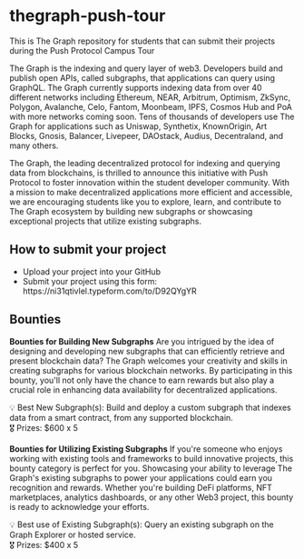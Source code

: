 # thegraph-push-tour
This is The Graph repository for students that can submit their projects during the Push Protocol Campus Tour

The Graph is the indexing and query layer of web3. Developers build and publish open APIs, called subgraphs, that applications can query using GraphQL. The Graph currently supports indexing data from over 40 different networks including Ethereum, NEAR, Arbitrum, Optimism, ZkSync, Polygon, Avalanche, Celo, Fantom, Moonbeam, IPFS, Cosmos Hub and PoA with more networks coming soon. Tens of thousands of developers use The Graph for applications such as Uniswap, Synthetix, KnownOrigin, Art Blocks, Gnosis, Balancer, Livepeer, DAOstack, Audius, Decentraland, and many others.

The Graph, the leading decentralized protocol for indexing and querying data from blockchains, is thrilled to announce this initiative with Push Protocol to foster innovation within the student developer community. With a mission to make decentralized applications more efficient and accessible, we are encouraging students like you to explore, learn, and contribute to The Graph ecosystem by building new subgraphs or showcasing exceptional projects that utilize existing subgraphs.

<h2>How to submit your project</h2>
<ul>
<li>Upload your project into your GitHub</li>
<li>Submit your project using this form: https://ni31qtivlel.typeform.com/to/D92QYgYR</li>
</ul>

<h2>Bounties</h2>

**Bounties for Building New Subgraphs**
Are you intrigued by the idea of designing and developing new subgraphs that can efficiently retrieve and present blockchain data? The Graph welcomes your creativity and skills in creating subgraphs for various blockchain networks. By participating in this bounty, you'll not only have the chance to earn rewards but also play a crucial role in enhancing data availability for decentralized applications.

💡 Best New Subgraph(s): Build and deploy a custom subgraph that indexes data from a smart contract, from any supported blockchain.
<br>
🎖️ Prizes: $600 x 5


**Bounties for Utilizing Existing Subgraphs**
If you're someone who enjoys working with existing tools and frameworks to build innovative projects, this bounty category is perfect for you. Showcasing your ability to leverage The Graph's existing subgraphs to power your applications could earn you recognition and rewards. Whether you're building DeFi platforms, NFT marketplaces, analytics dashboards, or any other Web3 project, this bounty is ready to acknowledge your efforts.

💡 Best use of Existing Subgraph(s): Query an existing subgraph on the Graph Explorer or hosted service.
<br>
🎖️  Prizes: $400 x 5

